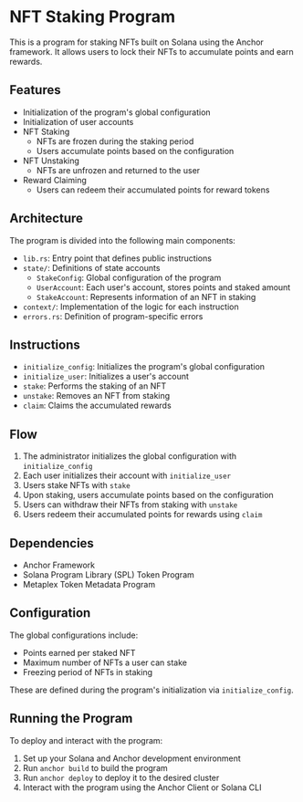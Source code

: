 # NFT Staking Program

This is a program for staking NFTs built on Solana using the Anchor framework. It allows users to lock their NFTs to accumulate points and earn rewards.

## Features

- Initialization of the program's global configuration
- Initialization of user accounts
- NFT Staking
  - NFTs are frozen during the staking period
  - Users accumulate points based on the configuration
- NFT Unstaking
  - NFTs are unfrozen and returned to the user
- Reward Claiming
  - Users can redeem their accumulated points for reward tokens

## Architecture

The program is divided into the following main components:

- `lib.rs`: Entry point that defines public instructions
- `state/`: Definitions of state accounts
  - `StakeConfig`: Global configuration of the program
  - `UserAccount`: Each user's account, stores points and staked amount
  - `StakeAccount`: Represents information of an NFT in staking
- `context/`: Implementation of the logic for each instruction
- `errors.rs`: Definition of program-specific errors

## Instructions

- `initialize_config`: Initializes the program's global configuration
- `initialize_user`: Initializes a user's account
- `stake`: Performs the staking of an NFT
- `unstake`: Removes an NFT from staking
- `claim`: Claims the accumulated rewards

## Flow

1. The administrator initializes the global configuration with `initialize_config`
2. Each user initializes their account with `initialize_user`
3. Users stake NFTs with `stake`
4. Upon staking, users accumulate points based on the configuration
5. Users can withdraw their NFTs from staking with `unstake`
6. Users redeem their accumulated points for rewards using `claim`

## Dependencies

- Anchor Framework
- Solana Program Library (SPL) Token Program
- Metaplex Token Metadata Program

## Configuration

The global configurations include:

- Points earned per staked NFT
- Maximum number of NFTs a user can stake
- Freezing period of NFTs in staking

These are defined during the program's initialization via `initialize_config`.

## Running the Program

To deploy and interact with the program:

1. Set up your Solana and Anchor development environment
2. Run `anchor build` to build the program
3. Run `anchor deploy` to deploy it to the desired cluster
4. Interact with the program using the Anchor Client or Solana CLI
